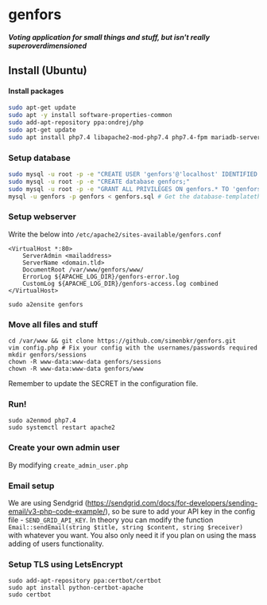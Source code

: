 
# genfors

##### Voting application for small things and stuff, but isn't really superoverdimensioned


## Install (Ubuntu)

#### Install packages
```bash
sudo apt-get update
sudo apt -y install software-properties-common
sudo add-apt-repository ppa:ondrej/php
sudo apt-get update
sudo apt install php7.4 libapache2-mod-php7.4 php7.4-fpm mariadb-server php7.4-mysql
```

### Setup database
```bash
sudo mysql -u root -p -e "CREATE USER 'genfors'@'localhost' IDENTIFIED BY '<password>';"
sudo mysql -u root -p -e "CREATE database genfors;"
sudo mysql -u root -p -e "GRANT ALL PRIVILEGES ON genfors.* TO 'genfors'@'localhost'; flush privileges"
mysql -u genfors -p genfors < genfors.sql # Get the database-templatethingy
```

### Setup webserver
Write the below into ```/etc/apache2/sites-available/genfors.conf```
```
<VirtualHost *:80>
	ServerAdmin <mailaddress>
	ServerName <domain.tld>
	DocumentRoot /var/www/genfors/www/
	ErrorLog ${APACHE_LOG_DIR}/genfors-error.log
	CustomLog ${APACHE_LOG_DIR}/genfors-access.log combined
</VirtualHost>
```

```
sudo a2ensite genfors
```

### Move all files and stuff
```
cd /var/www && git clone https://github.com/simenbkr/genfors.git
vim config.php # Fix your config with the usernames/passwords required
mkdir genfors/sessions
chown -R www-data:www-data genfors/sessions
chown -R www-data:www-data genfors/www
```
Remember to update the SECRET in the configuration file.

### Run!

```
sudo a2enmod php7.4
sudo systemctl restart apache2
```

### Create your own admin user 
By modifying ```create_admin_user.php```


### Email setup
We are using Sendgrid (https://sendgrid.com/docs/for-developers/sending-email/v3-php-code-example/), so be sure to add your API key in the config file - ```SEND_GRID_API_KEY```.
In theory you can modify the function ```Email::sendEmail(string $title, string $content, string $receiver)``` with whatever you want.
You also only need it if you plan on using the mass adding of users functionality.

### Setup TLS using LetsEncrypt
```
sudo add-apt-repository ppa:certbot/certbot
sudo apt install python-certbot-apache
sudo certbot
```